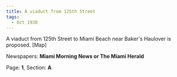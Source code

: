 ```yaml
---  
title: A viaduct from 125th Street  
tags:  
  - Oct 1938  
---  
```

  
A viaduct from 125th Street to Miami Beach near Baker's Haulover is proposed. [Map]  
  
Newspapers: **Miami Morning News or The Miami Herald**  
  
Page: **1**, Section: **A** 
